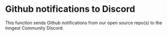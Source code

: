 # Github notifications to Discord

This function sends Github notifications from our open source repo(s) to the Inngest Community Discord.
